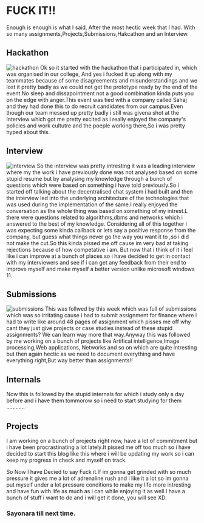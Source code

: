 # FUCK IT!!
Enough is enough is what I said, After the most hectic week that I had. With so many assignments,Projects,Submissions,Hakcathon and an Interview.   

## Hackathon
![hackathon](https://www.aamnews.co.in/wp-content/uploads/2019/02/hackathon-1024x575.png)
Ok so it started with the hackathon that i participated in, which was organised in our college, And yes i fucked it up along with my teammates because of some disagreements and misunderstandings and we lost it pretty badly as we could not get the prototype ready by the end of the event.No sleep and dissapointment not a good combination kinda puts you on the edge with anger.This event was tied with a company called Sahaj and they had done this to do recruit candidates from our campus.Even though our team messed up pretty badly i still was givena shot at the Interview which got me pretty excited as i really enjoyed the company's policies and work cultutre and the poeple working there,So i was pretty hyped about this.

## Interview
![interview](https://i.pinimg.com/originals/41/a6/33/41a63364229eaa72f69ac6650ecebfe6.jpg)
So the interview was pretty intresting it was a leading interview where my the work i have previously done was not analysed based on some stupid resume but by analysing my knowledge through a bunch of questions which were based on something i have told previously.So i started off talking about the decentralised chat system i had built and then the interview led into the underlying architecture of the technologies that was used during the implementation of the same.I really enjoyed the conversation as the whole thing was based on something of my intrest.L there were questions related to algorithms,dbms and networks which i answered to the best of my knowledge. Considering all of this together i was expecting some kinda callback or lets say a positive response from the company, but guess what things never go the way you want it to ,so i did not make the cut.So this kinda pissed me off cause im very bad at taking rejections because of how competative i am. But now that i think of it i feel like i can improve at a bunch of places so i have decided to get in contact with my interviewers and see if i can get any feedback from their end to improve myself and make myself a better version unlike microsoft windows 11.

## Submissions
![submissions](http://clipart-library.com/img1/1147536.jpg)
This was follwed by this week which was full of submissions which was so irritating cause i had to submit assignment for finance where i had to write like around 48 pages of assignment which pisses me off why cant they just give projects or case studies instead of these stupid assignments? We can learn way more that way.Anyway this was followed by me working on a bunch of projects like Artifical intelligence,Image processing,Web applications, Networks and so on which are quite intresting but then again hectic as we need to document everything and have everything right,But way better than assignments!!

## Internals
Now this is followed by the stupid internals for which i study only a day before and i have them tommorow so i need to start studying for them ............

## Projects
I am working on a bunch of projects right now, have a lot of commitment but i have been procrastinating a lot lately.It pissed me off too much so i have decided to start this blog like this where i will be updating my work so i can keep my progress in check and myself on track.

So Now I have Decied to say Fuck it.If im gonna get grinded with so much pressure it gives me a lot of adrenaline rush and i like it a lot so im gonna put myself under a lot pressure conditions to make my life more intresting and have fun with life as much as i can while enjoying it as well.I have a bunch of stuff i want to do and i will get it done, you will see XD.

### Sayonara till next time.

